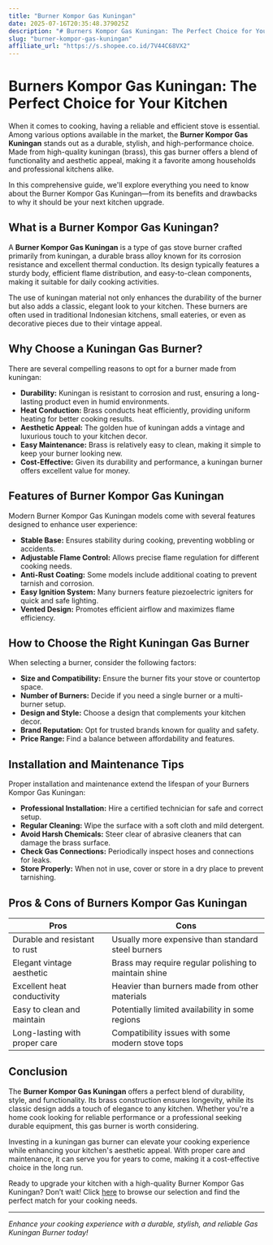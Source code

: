 ```yaml
---
title: "Burner Kompor Gas Kuningan"
date: 2025-07-16T20:35:48.379025Z
description: "# Burners Kompor Gas Kuningan: The Perfect Choice for Your Kitchen..."
slug: "burner-kompor-gas-kuningan"
affiliate_url: "https://s.shopee.co.id/7V44C68VX2"
---
```

# Burners Kompor Gas Kuningan: The Perfect Choice for Your Kitchen

When it comes to cooking, having a reliable and efficient stove is essential. Among various options available in the market, the **Burner Kompor Gas Kuningan** stands out as a durable, stylish, and high-performance choice. Made from high-quality kuningan (brass), this gas burner offers a blend of functionality and aesthetic appeal, making it a favorite among households and professional kitchens alike.

In this comprehensive guide, we'll explore everything you need to know about the Burner Kompor Gas Kuningan—from its benefits and drawbacks to why it should be your next kitchen upgrade.

## What is a Burner Kompor Gas Kuningan?

A **Burner Kompor Gas Kuningan** is a type of gas stove burner crafted primarily from kuningan, a durable brass alloy known for its corrosion resistance and excellent thermal conduction. Its design typically features a sturdy body, efficient flame distribution, and easy-to-clean components, making it suitable for daily cooking activities.

The use of kuningan material not only enhances the durability of the burner but also adds a classic, elegant look to your kitchen. These burners are often used in traditional Indonesian kitchens, small eateries, or even as decorative pieces due to their vintage appeal.

## Why Choose a Kuningan Gas Burner?

There are several compelling reasons to opt for a burner made from kuningan:

- **Durability:** Kuningan is resistant to corrosion and rust, ensuring a long-lasting product even in humid environments.
- **Heat Conduction:** Brass conducts heat efficiently, providing uniform heating for better cooking results.
- **Aesthetic Appeal:** The golden hue of kuningan adds a vintage and luxurious touch to your kitchen decor.
- **Easy Maintenance:** Brass is relatively easy to clean, making it simple to keep your burner looking new.
- **Cost-Effective:** Given its durability and performance, a kuningan burner offers excellent value for money.

## Features of Burner Kompor Gas Kuningan

Modern Burner Kompor Gas Kuningan models come with several features designed to enhance user experience:

- **Stable Base:** Ensures stability during cooking, preventing wobbling or accidents.
- **Adjustable Flame Control:** Allows precise flame regulation for different cooking needs.
- **Anti-Rust Coating:** Some models include additional coating to prevent tarnish and corrosion.
- **Easy Ignition System:** Many burners feature piezoelectric igniters for quick and safe lighting.
- **Vented Design:** Promotes efficient airflow and maximizes flame efficiency.

## How to Choose the Right Kuningan Gas Burner

When selecting a burner, consider the following factors:

- **Size and Compatibility:** Ensure the burner fits your stove or countertop space.
- **Number of Burners:** Decide if you need a single burner or a multi-burner setup.
- **Design and Style:** Choose a design that complements your kitchen decor.
- **Brand Reputation:** Opt for trusted brands known for quality and safety.
- **Price Range:** Find a balance between affordability and features.

## Installation and Maintenance Tips

Proper installation and maintenance extend the lifespan of your Burners Kompor Gas Kuningan:

- **Professional Installation:** Hire a certified technician for safe and correct setup.
- **Regular Cleaning:** Wipe the surface with a soft cloth and mild detergent.
- **Avoid Harsh Chemicals:** Steer clear of abrasive cleaners that can damage the brass surface.
- **Check Gas Connections:** Periodically inspect hoses and connections for leaks.
- **Store Properly:** When not in use, cover or store in a dry place to prevent tarnishing.

## Pros & Cons of Burners Kompor Gas Kuningan

| Pros | Cons |
|--------------|--------------|
| Durable and resistant to rust | Usually more expensive than standard steel burners |
| Elegant vintage aesthetic | Brass may require regular polishing to maintain shine |
| Excellent heat conductivity | Heavier than burners made from other materials |
| Easy to clean and maintain | Potentially limited availability in some regions |
| Long-lasting with proper care | Compatibility issues with some modern stove tops |

## Conclusion

The **Burner Kompor Gas Kuningan** offers a perfect blend of durability, style, and functionality. Its brass construction ensures longevity, while its classic design adds a touch of elegance to any kitchen. Whether you're a home cook looking for reliable performance or a professional seeking durable equipment, this gas burner is worth considering.

Investing in a kuningan gas burner can elevate your cooking experience while enhancing your kitchen's aesthetic appeal. With proper care and maintenance, it can serve you for years to come, making it a cost-effective choice in the long run.

Ready to upgrade your kitchen with a high-quality Burner Kompor Gas Kuningan? Don’t wait! Click [here](https://s.shopee.co.id/7V44C68VX2) to browse our selection and find the perfect match for your cooking needs.

---

*Enhance your cooking experience with a durable, stylish, and reliable Gas Kuningan Burner today!*